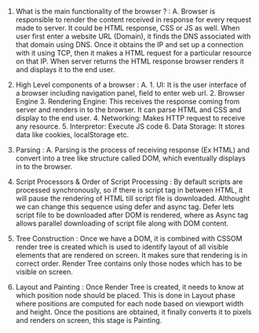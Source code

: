1. What is the main functionality of the browser ? :
   A. Browser is responsible to render the content received in response for every request made to server. It could be HTML response, CSS or JS as well. When user first enter a website URL (Domain), it finds the DNS associated with that domain using DNS. Once it obtains the IP and set up a connection with it using TCP, then it makes a HTML request for a particular resource on that IP. When server returns the HTML response browser renders it and displays it to the end user.

2. High Level components of a browser :
   A. 1. UI: It is the user interface of a browser including navigation panel, field to enter web url. 2. Browser Engine 3. Rendering Engine: This receives the response coming from server and renders in to the browser. It can parse HTML and CSS and display to the end user. 4. Networking: Makes HTTP request to receive any resource. 5. Interpretor: Execute JS code 6. Data Storage: It stores data like cookies, localStorage etc.

3. Parsing :
   A. Parsing is the process of receiving response (Ex HTML) and convert into a tree like structure called DOM, which eventually displays in to the browser.

4. Script Processors & Order of Script Processing :
   By default scripts are processed synchronously, so if there is script tag in between HTML, it will pause the rendering of HTML till script file is downloaded. Althought we can change this sequence using defer and async tag. Defer lets script file to be downloaded after DOM is rendered, where as Async tag allows parallel downloading of script file along with DOM content.

5. Tree Construction :
   Once we have a DOM, it is combined with CSSOM render tree is created which is used to identify layout of all visible elements that are rendered on screen. It makes sure that rendering is in correct order. Render Tree contains only those nodes which has to be visible on screen.

6. Layout and Painting :
   Once Render Tree is created, it needs to know at which position node should be placed. This is done in Layout phase where positions are computed for each node based on viewport width and height. Once the positions are obtained, it finally converts it to pixels and renders on screen, this stage is Painting.
